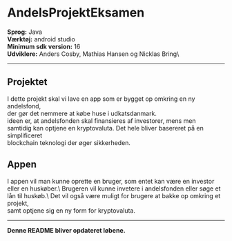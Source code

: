 # AndelsProjektEksamen

**Sprog:** Java\
**Værktøj:** android studio\
**Minimum sdk version:** 16\
**Udviklere:** Anders Cosby, Mathias Hansen og Nicklas Bring\

-----------------------------------------------------------------------------------------

## Projektet
I dette projekt skal vi lave en app som er bygget op omkring en ny andelsfond,\
der gør det nemmere at købe huse i udkatsdanmark.\
ideen er, at andelsfonden skal finansieres af investorer, mens men\
samtidig kan optjene en kryptovaluta. Det hele bliver basereret på en simplificeret\
blockchain teknologi der øger sikkerheden.


## Appen 
I appen vil man kunne oprette en bruger, som entet kan være en investor eller en huskøber.\ 
Brugeren vil kunne invetere i andelsfonden eller søge et lån til huskøb.\ 
Det vil også være muligt for brugere at bakke op omkring et projekt,\
samt optjene sig en ny form for kryptovaluta. 

-------------------------------------------------------------------------------------------

**Denne README bliver opdateret løbene.**
